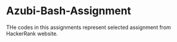 # Azubi-Bash-Assignment
THe codes in this assignments represent selected assignment from HackerRank website. 
